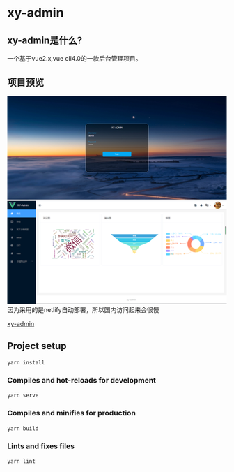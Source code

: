 
# xy-admin

## xy-admin是什么?
  一个基于vue2.x,vue cli4.0的一款后台管理项目。

## 项目预览
![](https://github.com/aoqi0502/xy-admin/raw/master/src/assets/login.png)
![](https://github.com/aoqi0502/xy-admin/raw/master/src/assets/home.png)
    因为采用的是netlify自动部署，所以国内访问起来会很慢

[xy-admin](https://xy-admin.netlify.app/)
## Project setup
```
yarn install
```

### Compiles and hot-reloads for development
```
yarn serve
```

### Compiles and minifies for production
```
yarn build
```

### Lints and fixes files
```
yarn lint
```

